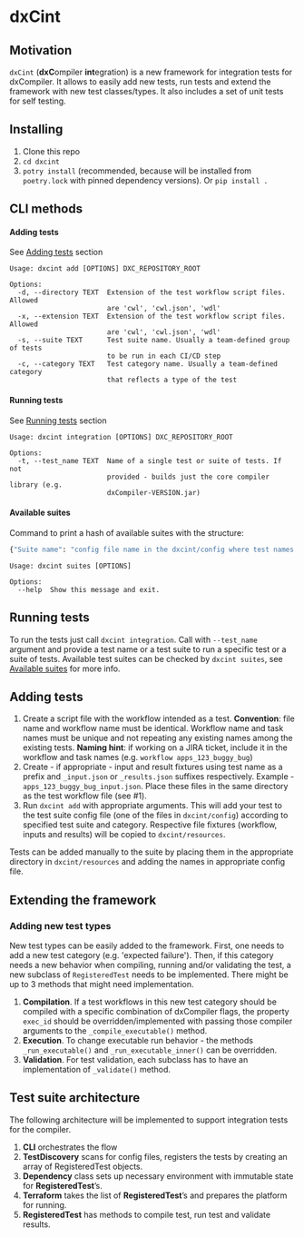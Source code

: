 # dxCint

## Motivation
`dxCint` (**dxC**ompiler **int**egration) is a new framework for integration tests for dxCompiler. It allows to easily 
add new tests, run tests and extend the framework with new test classes/types. It also includes a set of unit tests for 
self testing.

## Installing
1. Clone this repo
2. `cd dxcint`
3. `potry install` (recommended, because will be installed from `poetry.lock` with pinned dependency versions). Or 
`pip install .`

## CLI methods
#### Adding tests
See [Adding tests](#adding-tests) section
```commandline
Usage: dxcint add [OPTIONS] DXC_REPOSITORY_ROOT

Options:
  -d, --directory TEXT  Extension of the test workflow script files. Allowed
                        are 'cwl', 'cwl.json', 'wdl'
  -x, --extension TEXT  Extension of the test workflow script files. Allowed
                        are 'cwl', 'cwl.json', 'wdl'
  -s, --suite TEXT      Test suite name. Usually a team-defined group of tests
                        to be run in each CI/CD step
  -c, --category TEXT   Test category name. Usually a team-defined category
                        that reflects a type of the test
```

#### Running tests
See [Running tests](#running-tests) section
```commandline
Usage: dxcint integration [OPTIONS] DXC_REPOSITORY_ROOT

Options:
  -t, --test_name TEXT  Name of a single test or suite of tests. If not
                        provided - builds just the core compiler library (e.g.
                        dxCompiler-VERSION.jar)
```

#### Available suites
Command to print a hash of available suites with the structure:
```python
{"Suite name": "config file name in the dxcint/config where test names are registered"}
```
```commandline
Usage: dxcint suites [OPTIONS]

Options:
  --help  Show this message and exit.
```

## Running tests
To run the tests just call `dxcint integration`. Call with `--test_name` argument and provide a test name or a test 
suite to run a specific test or a suite of tests. Available test suites can be checked by `dxcint suites`, see 
[Available suites](#available-suites) for more info.


## Adding tests
1. Create a script file with the workflow intended as a test. **Convention**: file name and workflow name must be identical. 
Workflow name and task names must be unique and not repeating any existing names among the existing tests. 
**Naming hint**: if working on a JIRA ticket, include it in the workflow and task names (e.g. `workflow apps_123_buggy_bug`)
2. Create - if appropriate - input and result fixtures using test name as a prefix and `_input.json` or `_results.json` 
suffixes respectively. Example - `apps_123_buggy_bug_input.json`. Place these files in the same directory as the test 
workflow file (see #1).
3. Run `dxcint add` with appropriate arguments. This will add your test to the test suite config file (one of the files 
in `dxcint/config`) according to specified test suite and category. Respective file fixtures (workflow, inputs and 
results) will be copied to `dxcint/resources`.

Tests can be added manually to the suite by placing them in the appropriate directory in `dxcint/resources` and adding 
the names in appropriate config file.

## Extending the framework
### Adding new test types
New test types can be easily added to the framework. First, one needs to add a new test category (e.g. 'expected failure'). 
Then, if this category needs a new behavior when compiling, running and/or validating the test, a new subclass of 
`RegisteredTest` needs to be implemented. There might be up to 3 methods that might need implementation.

1. **Compilation**. If a test workflows in this new test category should be compiled with a specific combination of dxCompiler flags, 
the property `exec_id` should be overridden/implemented with passing those compiler arguments to the 
`_compile_executable()` method. 
2. **Execution**. To change executable run behavior - the methods `_run_executable()` and `_run_executable_inner()` can be overridden.
3. **Validation**. For test validation, each subclass has to have an implementation of `_validate()` method.


## Test suite architecture
The following architecture will be implemented to support integration tests for the compiler.
1. **CLI** orchestrates the flow 
2. **TestDiscovery** scans for config files, registers the tests by creating an array of RegisteredTest objects. 
3. **Dependency** class sets up necessary environment with immutable state for **RegisteredTest**’s.
4. **Terraform** takes the list of **RegisteredTest**’s and prepares the platform for running.
5. **RegisteredTest** has methods to compile test, run test and validate results.


